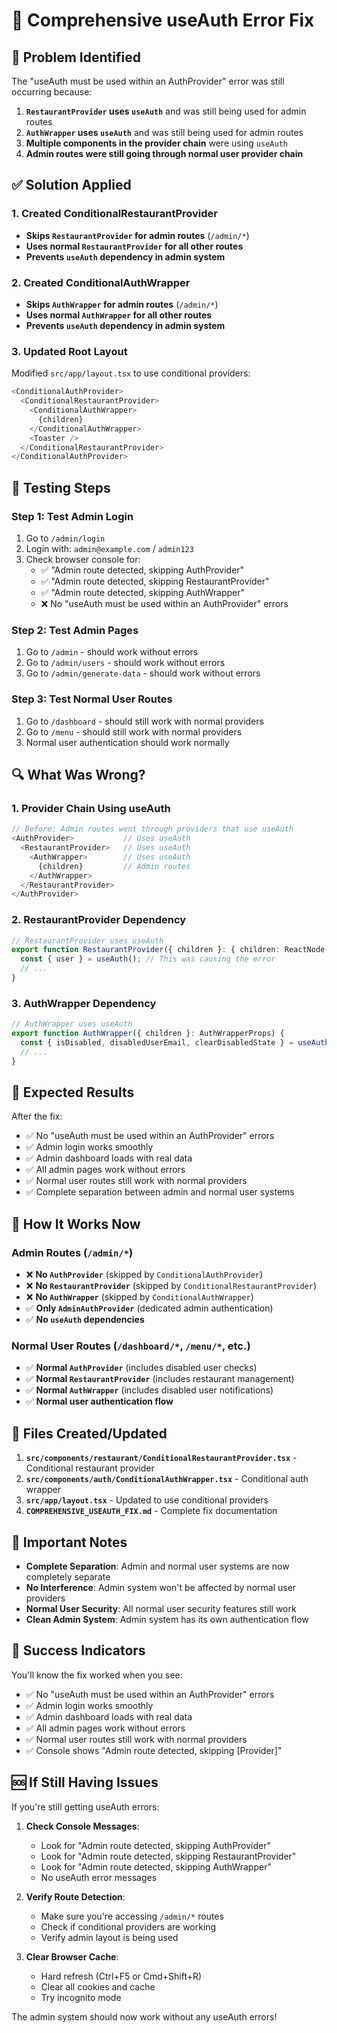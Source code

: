 # 🔧 Comprehensive useAuth Error Fix

## 🚨 Problem Identified
The "useAuth must be used within an AuthProvider" error was still occurring because:

1. **`RestaurantProvider` uses `useAuth`** and was still being used for admin routes
2. **`AuthWrapper` uses `useAuth`** and was still being used for admin routes
3. **Multiple components in the provider chain** were using `useAuth`
4. **Admin routes were still going through normal user provider chain**

## ✅ Solution Applied

### 1. **Created ConditionalRestaurantProvider**
- **Skips `RestaurantProvider` for admin routes** (`/admin/*`)
- **Uses normal `RestaurantProvider` for all other routes**
- **Prevents `useAuth` dependency in admin system**

### 2. **Created ConditionalAuthWrapper**
- **Skips `AuthWrapper` for admin routes** (`/admin/*`)
- **Uses normal `AuthWrapper` for all other routes**
- **Prevents `useAuth` dependency in admin system**

### 3. **Updated Root Layout**
Modified `src/app/layout.tsx` to use conditional providers:

```typescript
<ConditionalAuthProvider>
  <ConditionalRestaurantProvider>
    <ConditionalAuthWrapper>
      {children}
    </ConditionalAuthWrapper>
    <Toaster />
  </ConditionalRestaurantProvider>
</ConditionalAuthProvider>
```

## 🧪 Testing Steps

### Step 1: Test Admin Login
1. Go to `/admin/login`
2. Login with: `admin@example.com` / `admin123`
3. Check browser console for:
   - ✅ "Admin route detected, skipping AuthProvider"
   - ✅ "Admin route detected, skipping RestaurantProvider"
   - ✅ "Admin route detected, skipping AuthWrapper"
   - ❌ No "useAuth must be used within an AuthProvider" errors

### Step 2: Test Admin Pages
1. Go to `/admin` - should work without errors
2. Go to `/admin/users` - should work without errors
3. Go to `/admin/generate-data` - should work without errors

### Step 3: Test Normal User Routes
1. Go to `/dashboard` - should still work with normal providers
2. Go to `/menu` - should still work with normal providers
3. Normal user authentication should work normally

## 🔍 What Was Wrong?

### 1. **Provider Chain Using useAuth**
```typescript
// Before: Admin routes went through providers that use useAuth
<AuthProvider>           // Uses useAuth
  <RestaurantProvider>   // Uses useAuth
    <AuthWrapper>        // Uses useAuth
      {children}         // Admin routes
    </AuthWrapper>
  </RestaurantProvider>
</AuthProvider>
```

### 2. **RestaurantProvider Dependency**
```typescript
// RestaurantProvider uses useAuth
export function RestaurantProvider({ children }: { children: ReactNode }) {
  const { user } = useAuth(); // This was causing the error
  // ...
}
```

### 3. **AuthWrapper Dependency**
```typescript
// AuthWrapper uses useAuth
export function AuthWrapper({ children }: AuthWrapperProps) {
  const { isDisabled, disabledUserEmail, clearDisabledState } = useAuth();
  // ...
}
```

## 🚀 Expected Results

After the fix:
- ✅ No "useAuth must be used within an AuthProvider" errors
- ✅ Admin login works smoothly
- ✅ Admin dashboard loads with real data
- ✅ All admin pages work without errors
- ✅ Normal user routes still work with normal providers
- ✅ Complete separation between admin and normal user systems

## 🔧 How It Works Now

### **Admin Routes** (`/admin/*`)
- ❌ **No `AuthProvider`** (skipped by `ConditionalAuthProvider`)
- ❌ **No `RestaurantProvider`** (skipped by `ConditionalRestaurantProvider`)
- ❌ **No `AuthWrapper`** (skipped by `ConditionalAuthWrapper`)
- ✅ **Only `AdminAuthProvider`** (dedicated admin authentication)
- ✅ **No `useAuth` dependencies**

### **Normal User Routes** (`/dashboard/*`, `/menu/*`, etc.)
- ✅ **Normal `AuthProvider`** (includes disabled user checks)
- ✅ **Normal `RestaurantProvider`** (includes restaurant management)
- ✅ **Normal `AuthWrapper`** (includes disabled user notifications)
- ✅ **Normal user authentication flow**

## 📁 Files Created/Updated

1. **`src/components/restaurant/ConditionalRestaurantProvider.tsx`** - Conditional restaurant provider
2. **`src/components/auth/ConditionalAuthWrapper.tsx`** - Conditional auth wrapper
3. **`src/app/layout.tsx`** - Updated to use conditional providers
4. **`COMPREHENSIVE_USEAUTH_FIX.md`** - Complete fix documentation

## 🚨 Important Notes

- **Complete Separation**: Admin and normal user systems are now completely separate
- **No Interference**: Admin system won't be affected by normal user providers
- **Normal User Security**: All normal user security features still work
- **Clean Admin System**: Admin system has its own authentication flow

## 🎉 Success Indicators

You'll know the fix worked when you see:
- ✅ No "useAuth must be used within an AuthProvider" errors
- ✅ Admin login works smoothly
- ✅ Admin dashboard loads with real data
- ✅ All admin pages work without errors
- ✅ Normal user routes still work with normal providers
- ✅ Console shows "Admin route detected, skipping [Provider]"

## 🆘 If Still Having Issues

If you're still getting useAuth errors:

1. **Check Console Messages**:
   - Look for "Admin route detected, skipping AuthProvider"
   - Look for "Admin route detected, skipping RestaurantProvider"
   - Look for "Admin route detected, skipping AuthWrapper"
   - No useAuth error messages

2. **Verify Route Detection**:
   - Make sure you're accessing `/admin/*` routes
   - Check if conditional providers are working
   - Verify admin layout is being used

3. **Clear Browser Cache**:
   - Hard refresh (Ctrl+F5 or Cmd+Shift+R)
   - Clear all cookies and cache
   - Try incognito mode

The admin system should now work without any useAuth errors!
